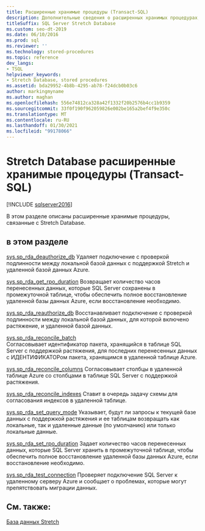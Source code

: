 ```yaml
---
title: Расширенные хранимые процедуры (Transact-SQL)
description: Дополнительные сведения о расширенных хранимых процедурах, которые можно использовать при работе с базами данных с поддержкой Stretch. См. статью согласование столбцов и выполнение других задач.
titleSuffix: SQL Server Stretch Database
ms.custom: seo-dt-2019
ms.date: 06/10/2016
ms.prod: sql
ms.reviewer: ''
ms.technology: stored-procedures
ms.topic: reference
dev_langs:
- TSQL
helpviewer_keywords:
- Stretch Database, stored procedures
ms.assetid: bda29952-4b8b-4295-ab78-f24dcb0b03c6
author: markingmyname
ms.author: maghan
ms.openlocfilehash: 556e74812ca328a42f1332f20b2576b4cc1b9359
ms.sourcegitcommit: 33f0f190f962059826e002be165a2bef4f9e350c
ms.translationtype: MT
ms.contentlocale: ru-RU
ms.lasthandoff: 01/30/2021
ms.locfileid: "99178066"
---
```

# <a name="stretch-database-extended-stored-procedures-transact-sql"></a>Stretch Database расширенные хранимые процедуры (Transact-SQL)
[!INCLUDE [sqlserver2016](../../includes/applies-to-version/sqlserver2016.md)]

 В этом разделе описаны расширенные хранимые процедуры, связанные с Stretch Database.  
  
## <a name="in-this-section"></a>в этом разделе  
[sys.sp_rda_deauthorize_db](../../relational-databases/system-stored-procedures/sys-sp-rda-deauthorize-db-transact-sql.md) Удаляет подключение с проверкой подлинности между локальной базой данных с поддержкой Stretch и удаленной базой данных Azure.

[sys.sp_rda_get_rpo_duration](../../relational-databases/system-stored-procedures/sys-sp-rda-get-rpo-duration-transact-sql.md) Возвращает количество часов перенесенных данных, которые SQL Server сохранены в промежуточной таблице, чтобы обеспечить полное восстановление удаленной базы данных Azure, если восстановление необходимо.
  
 [sys.sp_rda_reauthorize_db](../../relational-databases/system-stored-procedures/sys-sp-rda-reauthorize-db-transact-sql.md) Восстанавливает подключение с проверкой подлинности между локальной базой данных, для которой включено растяжение, и удаленной базой данных.
  
 [sys.sp_rda_reconcile_batch](../../relational-databases/system-stored-procedures/sys-sp-rda-reconcile-batch-transact-sql.md)  
 Согласовывает идентификатор пакета, хранящийся в таблице SQL Server с поддержкой растяжения, для последних перенесенных данных с ИДЕНТИФИКАТОРом пакета, хранящимся в удаленной таблице Azure. 
 
[sys.sp_rda_reconcile_columns](../../relational-databases/system-stored-procedures/sys-sp-rda-reconcile-columns-transact-sql.md) Согласовывает столбцы в удаленной таблице Azure со столбцами в таблице SQL Server с поддержкой растяжения.
 
 [sys.sp_rda_reconcile_indexes](../../relational-databases/system-stored-procedures/sys-sp-rda-reconcile-indexes-transact-sql.md) Ставит в очередь задачу схемы для согласования индексов в удаленной таблице.
 
 [sys.sp_rda_set_query_mode](../../relational-databases/system-stored-procedures/sys-sp-rda-set-query-mode-transact-sql.md) Указывает, будут ли запросы к текущей базе данных с поддержкой растяжения и ее таблицам возвращать как локальные, так и удаленные данные (по умолчанию) или только локальные данные.
 
 [sys.sp_rda_set_rpo_duration](../../relational-databases/system-stored-procedures/sys-sp-rda-set-rpo-duration-transact-sql.md) Задает количество часов перенесенных данных, которые SQL Server хранить в промежуточной таблице, чтобы обеспечить полное восстановление удаленной базы данных Azure, если восстановление необходимо.
 
 [sys.sp_rda_test_connection](../../relational-databases/system-stored-procedures/sys-sp-rda-test-connection-transact-sql.md) Проверяет подключение SQL Server к удаленному серверу Azure и сообщает о проблемах, которые могут препятствовать миграции данных.
 
## <a name="see-also"></a>См. также:  
 [База данных Stretch](../../sql-server/stretch-database/stretch-database.md)  
  
  
